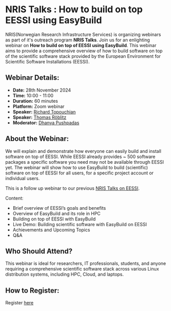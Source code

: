 # NRIS Talks : How to build on top EESSI using EasyBuild

NRIS(Norwegian Research Infrastructure Services) is organizing  webinars as part of it's outreach program **NRIS Talks**. Join us for an enlighting webinar on **How to build on top of EESSI using EasyBuild**. This webinar aims to provide a comprehensive overview of how to build software on top of the scientific software stack provided by the European Environment for Scientific Software Installations (EESSI).

## Webinar Details:

- **Date:** 28th November 2024
- **Time:** 10:00 - 11:00
- **Duration:** 60 minutes
- **Platform:** Zoom webinar
- **Speaker:** [Richard Topouchian](https://www.uib.no/en/persons/Richard.Topouchian)
- **Speaker:** [Thomas Röblitz](https://www.uib.no/en/persons/Thomas.Röblitz)
- **Moderator:** [Dhanya Pushpadas](https://www.uib.no/en/persons/Dhanya.Pushpadas)


## About the Webinar:

We will explain and demonstrate how everyone can easily build and install software on top of EESSI. While EESSI already provides ~ 500 software packages a specific software you need may not be available through EESSI yet. The webinar will show how to use EasyBuild to build (scientific) software on top of EESSI for all users, for a specific project account or individual users.

This is a follow up webinar to our previous [NRIS Talks on EESSI](https://documentation.sigma2.no/training/nris_talks/2024-10-03-nris-talks.html).    

Content:
- Brief overview of EESSI’s goals and benefits 
- Overview of EasyBuild and its role in HPC
- Building on top of EESSI with EasyBuild 
- Live Demo: Building scientific software with EasyBuild on EESSI
- Achievements and Upcoming Topics 
- Q&A

## Who Should Attend?

This webinar is ideal for researchers, IT professionals, students, and anyone requiring a comprehensive scientific software stack across various Linux distribution systems, including HPC, Cloud, and laptops.

## How to Register:

Register [here](https://uib.zoom.us/webinar/register/WN_ANx67I0mTsuf7ta-_bAyRw#/registration)






 
